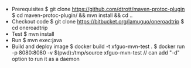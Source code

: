 - Prerequisites
  $ git clone https://github.com/dtrott/maven-protoc-plugin
  $ cd maven-protoc-plugin/ && mvn install && cd ..
- Checkout code
  $ git clone https://bitbucket.org/lamuguo/oneroadtrip
  $ cd oneroadtrip
- Test
  $ mvn install
- Run
  $ mvn exec:java
- Build and deploy image
  $ docker build -t xfguo-mvn-test .
  $ docker run -p 8080:8080 -v $(pwd):/tmp/source xfguo-mvn-test  // can add "-d" option to run it as a daemon  

